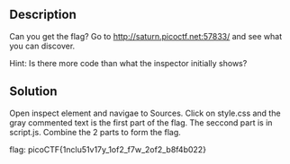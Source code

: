 ## Description

Can you get the flag?
Go to http://saturn.picoctf.net:57833/ and see what you can discover.

Hint: Is there more code than what the inspector initially shows?

## Solution

Open inspect element and navigae to Sources. Click on style.css and the gray commented text is the first part of the flag.
The seccond part is in script.js. Combine the 2 parts to form the flag.

flag: picoCTF{1nclu51v17y_1of2_f7w_2of2_b8f4b022}
